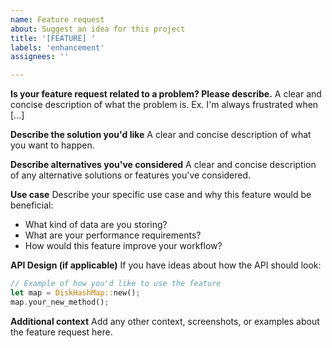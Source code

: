 ```yaml
---
name: Feature request
about: Suggest an idea for this project
title: '[FEATURE] '
labels: 'enhancement'
assignees: ''

---
```


**Is your feature request related to a problem? Please describe.**
A clear and concise description of what the problem is. Ex. I'm always frustrated when [...]

**Describe the solution you'd like**
A clear and concise description of what you want to happen.

**Describe alternatives you've considered**
A clear and concise description of any alternative solutions or features you've considered.

**Use case**
Describe your specific use case and why this feature would be beneficial:
- What kind of data are you storing?
- What are your performance requirements?
- How would this feature improve your workflow?

**API Design (if applicable)**
If you have ideas about how the API should look:

```rust
// Example of how you'd like to use the feature
let map = DiskHashMap::new();
map.your_new_method();
```

**Additional context**
Add any other context, screenshots, or examples about the feature request here.